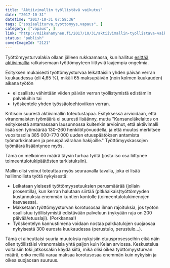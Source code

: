 ```yaml
---
title: "Aktiivimallin työllistävä vaikutus"
date: "2017-10-31"
datetime: "2017-10-31 07:58:36"
tags: ["sosiaaliturva,tyottomyys,vapaus", ]
category: ["vapaus", ]
link: "http://miikahamynen.fi/2017/10/31/aktiivimallin-tyollistava-vaikutus/"
status: "publish"
coverImageId: "2121"
---
```


Työttömyysturvalakia ollaan jälleen rukkaamassa, kun hallitus [esittää aktiivimallia](https://www.eduskunta.fi/FI/vaski/KasittelytiedotValtiopaivaasia/Sivut/HE_124+2017.aspx) ratkaisemaan työttömyyteen liittyviä laajempia ongelmia.

Esityksen mukaisesti työttömyysturvaa leikattaisiin yhden päivän verran kuukaudessa (eli 4,65 %), mikäli 65 maksupäivän (noin kolmen kuukauden) aikana työtön

- ei osallistu vähintään viiden päivän verran työllistymistä edistämiin palveluihin tai
- työskentele yhden työssäoloehtoviikon verran.

Kritisoin suuresti aktiivimallin toteutustapaa. Esityksessä arvioidaan, että viranomaisten työmäärä ei suuresti lisäänny, mutta "Kansaneläkelaitos on esityksestä antamassaan lausunnossa kuitenkin arvioinut, että aktiivimalli lisää sen työmäärää 130–260 henkilötyövuodella, ja että muutos merkitsee vuositasolla 385 000–770 000 uuden etuuspäätöksen antamista työmarkkinatuen ja peruspäivärahan hakijoille." Työttömyyskassojen työmäärä lisääntynee myös.

Tämä on melkoinen määrä täysin turhaa työtä (josta iso osa liittynee toimeentulotukipäätösten tarkistuksiin).

Mallin olisi voinut toteuttaa myös seuraavalla tavalla, joka ei lisää hallinnollista työtä nykyisestä:

- Leikataan yleisesti työttömyysetuuksien perusmäärää (jollain prosentilla), kun kerran halutaan siirtää (pitkäaikais)työttömyyden kustannuksia enemmän kuntien kontolle (toimeentulotukimenojen kasvaessa).
- Maksetaan työttömyysturvan korotusosaa ilman rajoituksia, jos työtön osallistuu työllistymistä edistävään palveluun (nykyään raja on 200 päivää/etuuslaji). (Porkkanaa!)
- Työskentelyn kannustimena voidaan nostaa palkkatulojen suojaosaa nykyisestä 300 eurosta kuukaudessa (perustulo, perustulo...).

Tämä ei aiheuttaisi suuria muutoksia nykyisiin etuusprosesseihin eikä näin ollen työllistäisi viranomaisia yhtä paljon kuin Kelan arviossa. Keskustelua voitaisiin toki jatkossakin käydä siitä, mikä olisi oikea työttömyysturvan määrä, onko meillä varaa maksaa korotusosaa enemmän kuin nykyisin ja oikea suojaosan suuruus.
